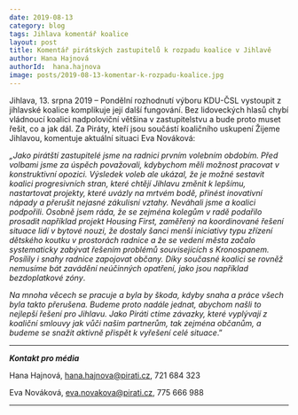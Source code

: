 ```yaml
---
date: 2019-08-13
category: blog
tags: Jihlava komentář koalice
layout: post
title: Komentář pirátských zastupitelů k rozpadu koalice v Jihlavě
author: Hana Hajnová
authorId:  hana.hajnova
image: posts/2019-08-13-komentar-k-rozpadu-koalice.jpg
---
```


Jihlava, 13. srpna 2019 – Pondělní rozhodnutí výboru KDU-ČSL vystoupit z jihlavské koalice komplikuje její další fungování. Bez lidoveckých hlasů chybí vládnoucí koalici nadpoloviční většina v zastupitelstvu a bude proto muset řešit, co a jak dál. Za Piráty, kteří jsou součástí koaličního uskupení Žijeme Jihlavou, komentuje aktuální situaci Eva Nováková:

*„Jako pirátští zastupitelé jsme na radnici prvním volebním obdobím. Před volbami jsme za úspěch považovali, kdybychom měli možnost pracovat v konstruktivní opozici. Výsledek voleb ale ukázal, že je možné sestavit koalici progresivních stran, které chtějí Jihlavu změnit k lepšímu, nastartovat projekty, které uvázly na mrtvém bodě, přinést inovativní nápady a přerušit nejasné zákulisní vztahy. Neváhali jsme a koalici podpořili. Osobně jsem ráda, že se zejména kolegům v radě podařilo prosadit například projekt Housing First, zaměřený na koordinované řešení situace lidí v bytové nouzi, že dostaly šanci menší iniciativy typu zřízení dětského koutku v prostorách radnice a že se vedení města začalo systematicky zabývat řešením problémů souvisejících s Kronospanem. Posílily i snahy radnice zapojovat občany. Díky současné koalici se rovněž nemusíme bát zavádění neúčinných opatření, jako jsou například bezdoplatkové zóny*. 

*Na mnoha věcech se pracuje a byla by škoda, kdyby snaha a práce všech byla takto přerušena. Budeme proto nadále jednat, abychom našli to nejlepší řešení pro Jihlavu. Jako Piráti ctíme závazky, které vyplývají z koaliční smlouvy jak vůči našim partnerům, tak zejména občanům, a budeme se snažit aktivně přispět k vyřešení celé situace*.”

---

***Kontakt pro média***

Hana Hajnová, hana.hajnova@pirati.cz, 721 684 323

Eva Nováková, eva.novakova@pirati.cz, 775 666 988

---

